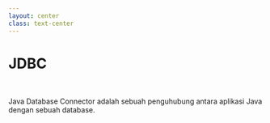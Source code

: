 ```yaml
---
layout: center
class: text-center
---
```


# JDBC

 <br>

<span class='text-yellow'>Java Database Connector</span> adalah sebuah penguhubung antara aplikasi Java dengan sebuah database.

